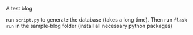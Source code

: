 A test blog

run `script.py` to generate the database (takes a long time). Then run `flask run` in the sample-blog folder (install all necessary python packages)
